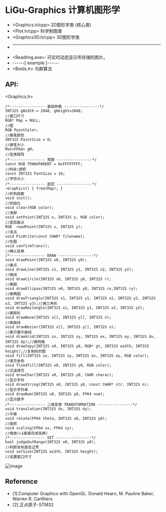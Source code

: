 # LiGu-Graphics 计算机图形学  
* <Graphics.h/cpp>          2D图形学类 (核心类)
* <Plot.h/cpp>              科学制图类
* <Graphics3D.h/cpp>        3D图形学类
* ------
* <ReadImg.exe>: 可实时动态显示所存储的图片。
* ------[ example ]------ 
* <Boids.h>                 鸟群算法   

## API:  
<Graphics.h>
```
/*---------------- 基础参数 ----------------*/
INT32S gWidth = 2048, gHeight=2048;										//窗口尺寸
RGB* Map = NULL;														//图
RGB PaintColor;															//画笔颜色
INT32S PaintSize = 0;													//画笔大小
Mat<FP64> gM;															//变换矩阵
/*---------------- 常数 ----------------*/
const RGB TRANSPARENT = 0xFFFFFFFF;										//RGB:透明
const INT32S FontSize = 16;												//字符大小
/*---------------- 底层 ----------------*/
~Graphics() { free(Map); }												//析构函数
void init();															//初始化
void clear(RGB color);	 												//清屏
void setPoint(INT32S x, INT32S y, RGB color);							//底层画点
RGB  readPoint(INT32S x, INT32S y); 									//读点 
void PicWrite(const CHAR* filename);									//存图
void confirmTrans();													//确认变换
/*---------------- DRAW ----------------*/
void drawPoint(INT32S x0, INT32S y0);									//画点
void drawLine(INT32S x1, INT32S y1, INT32S x2, INT32S y2);				//画线
void drawCircle(INT32S x0, INT32S y0, INT32S r);					    //画圆
void drawEllipse(INT32S x0, INT32S y0, INT32S rx,INT32S ry);			//画椭圆
void drawTriangle(INT32S x1, INT32S y1, INT32S x2, INT32S y2, INT32S x3, INT32S y3);//画三角形
void drawRectangle(INT32S x1, INT32S y1, INT32S x2, INT32S y2);		   	//画矩形
void drawWave(INT32S x[], INT32S y[], INT32S n);						//画曲线
void drawBezier(INT32S x[], INT32S y[], INT32S n);						//画贝塞尔曲线
void drawGrid(INT32S sx, INT32S sy, INT32S ex, INT32S ey, INT32S dx, INT32S dy);//画网格
void drawCopy(INT32S x0, INT32S y0, RGB* gt, INT32S width, INT32S height);//复制别的图
void fill(INT32S sx, INT32S sy, INT32S ex, INT32S ey, RGB color);		//填充单色
void floodfill(INT32S x0, INT32S y0, RGB color);						//泛滥填充
void drawChar(INT32S x0, INT32S y0, CHAR charac);						//显示字符
void drawString(INT32S x0, INT32S y0, const CHAR* str, INT32S n);		//显示字符串
void drawNum(INT32S x0, INT32S y0, FP64 num);							//显示数字
/*---------------- 二维变换 TRANSFORMATION ----------------*/
void translation(INT32S dx, INT32S dy);									//平移
void rotate(FP64 theta, INT32S x0, INT32S y0);							//旋转
void scaling(FP64 sx, FP64 sy);											//缩放(>1直接完成变换)
/*---------------- SET ----------------*/
bool judgeOutRange(INT32S x0, INT32S y0);								//判断坐标是否过界
void setSize(INT32S width, INT32S height);								//设置窗口尺寸
```
![image](https://github.com/LiGuer/LiGu_Graphics/blob/master/example/Test-2D.png) 

## Reference
* [1].Computer Graphics with OpenGL. Donald Hearn, M. Pauline Baker, Warren R. Carithers
* [2].正点原子-STM32